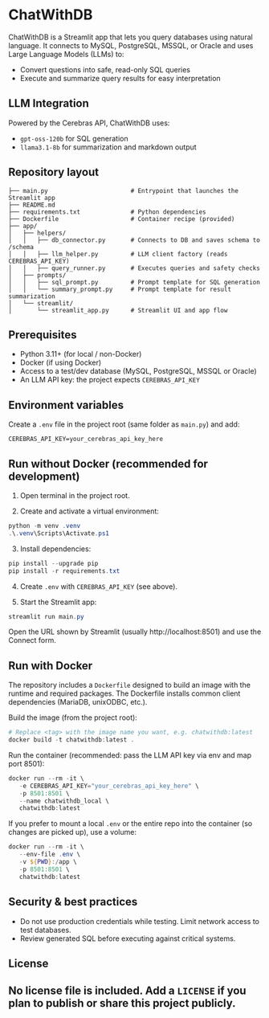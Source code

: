 # ChatWithDB

ChatWithDB is a Streamlit app that lets you query databases using natural language. It connects to MySQL, PostgreSQL, MSSQL, or Oracle and uses Large Language Models (LLMs) to:

- Convert questions into safe, read-only SQL queries
- Execute and summarize query results for easy interpretation

## LLM Integration
Powered by the Cerebras API, ChatWithDB uses:

- `gpt-oss-120b` for SQL generation
- `llama3.1-8b` for summarization and markdown output

## Repository layout

```
├── main.py                       # Entrypoint that launches the Streamlit app
├── README.md
├── requirements.txt              # Python dependencies
├── Dockerfile                    # Container recipe (provided)
├── app/
│   ├── helpers/
│   │   ├── db_connector.py       # Connects to DB and saves schema to /schema
│   │   ├── llm_helper.py         # LLM client factory (reads CEREBRAS_API_KEY)
│   │   ├── query_runner.py       # Executes queries and safety checks
│   ├── prompts/
│   │   ├── sql_prompt.py         # Prompt template for SQL generation
│   │   └── summary_prompt.py     # Prompt template for result summarization
│   └── streamlit/
│       └── streamlit_app.py      # Streamlit UI and app flow
```

## Prerequisites

- Python 3.11+ (for local / non-Docker)
- Docker (if using Docker)
- Access to a test/dev database (MySQL, PostgreSQL, MSSQL or Oracle)
- An LLM API key: the project expects `CEREBRAS_API_KEY`

## Environment variables

Create a `.env` file in the project root (same folder as `main.py`) and add:

```
CEREBRAS_API_KEY=your_cerebras_api_key_here
```

## Run without Docker (recommended for development)

1. Open terminal in the project root.

2. Create and activate a virtual environment:

```powershell
python -m venv .venv
.\.venv\Scripts\Activate.ps1
```

3. Install dependencies:

```powershell
pip install --upgrade pip
pip install -r requirements.txt
```

4. Create `.env` with `CEREBRAS_API_KEY` (see above).

5. Start the Streamlit app:

```powershell
streamlit run main.py
```

Open the URL shown by Streamlit (usually http://localhost:8501) and use the Connect form.

## Run with Docker

The repository includes a `Dockerfile` designed to build an image with the runtime and required packages. The Dockerfile installs common client dependencies (MariaDB, unixODBC, etc.).

Build the image (from the project root):

```powershell
# Replace <tag> with the image name you want, e.g. chatwithdb:latest
docker build -t chatwithdb:latest .
```

Run the container (recommended: pass the LLM API key via env and map port 8501):

```powershell
docker run --rm -it \
   -e CEREBRAS_API_KEY="your_cerebras_api_key_here" \
   -p 8501:8501 \
   --name chatwithdb_local \
   chatwithdb:latest
```

If you prefer to mount a local `.env` or the entire repo into the container (so changes are picked up), use a volume:

```powershell
docker run --rm -it \
   --env-file .env \
   -v ${PWD}:/app \
   -p 8501:8501 \
   chatwithdb:latest
```

## Security & best practices

- Do not use production credentials while testing. Limit network access to test databases.
- Review generated SQL before executing against critical systems.

## License
No license file is included. Add a `LICENSE` if you plan to publish or share this project publicly.
---
